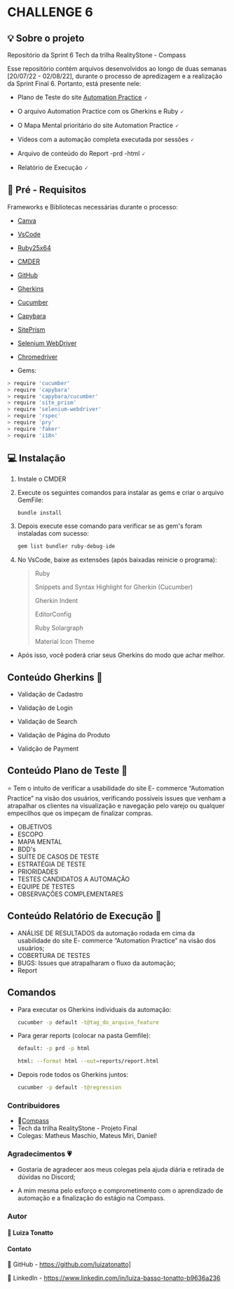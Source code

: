 # CHALLENGE 6
<div id="top"></div>

## 💡 Sobre o projeto
Repositório da Sprint 6 Tech da trilha RealityStone - Compass

Esse repositório contém arquivos desenvolvidos ao longo de duas semanas [20/07/22 - 02/08/22], durante o processo de apredizagem e a realização da Sprint Final 6. Portanto, está presente nele: 

* Plano de Teste do site [Automation Practice](http://automationpractice.com/) 🗸

* O arquivo Automation Practice com os Gherkins e Ruby 🗸

* O Mapa Mental prioritário do site Automation Practice 🗸

* Vídeos com a automação completa executada por sessôes 🗸

* Arquivo de conteúdo do Report -prd -html 🗸

* Relatório de Execução 🗸


## 👀 Pré - Requisitos

Frameworks e Bibliotecas necessárias durante o processo:

* [Canva](https://www.canva.com/)
* [VsCode](https://code.visualstudio.com/)
* [Ruby25x64](https://rubyinstaller.org/downloads/)
* [CMDER](https://cmder.net/)
* [GitHub](https://github.com/)
* [Gherkins](https://automationpanda.com/2017/01/26/bdd-101-the-gherkin-language/)
* [Cucumber](https://github.com/cucumber/cucumber-ruby)
* [Capybara](https://github.com/teamcapybara/capybara)
* [SitePrism](https://github.com/site-prism/site_prism)
* [Selenium WebDriver](https://github.com/SeleniumHQ/selenium)
* [Chromedriver](https://chromedriver.chromium.org/downloads)

* Gems:
 ```sh
> require 'cucumber'
> require 'capybara'
> require 'capybara/cucumber'
> require 'site_prism'
> require 'selenium-webdriver'
> require 'rspec'
> require 'pry'
> require 'faker'
> require 'i18n'
```


## 💻 Instalação 

1. Instale o CMDER 


2. Execute os seguintes comandos para instalar as gems e criar o arquivo GemFile:
   ```sh
   bundle install
   ```
   
3. Depois execute esse comando para verificar se as gem's foram instaladas com sucesso:

   ```js
   gem list bundler ruby-debug-ide
   ```
   
 4. No VsCode, baixe as extensões (após baixadas reinicie o programa):
   
    > Ruby
    > 
    > Snippets and Syntax Highlight for Gherkin (Cucumber)
    > 
    > Gherkin Indent
    > 
    > EditorConfig
    > 
    > Ruby Solargraph
    > 
    > Material Icon Theme


* Após isso, você poderá criar seus Gherkins do modo que achar melhor.


## Conteúdo Gherkins 📁

* Validação de Cadastro

* Validação de Login

* Validação de Search

* Validação de Página do Produto

* Validção de Payment


## Conteúdo Plano de Teste 📑

⭐ Tem o intuito de verificar a usabilidade do site E- commerce “Automation Practice” na visão dos usuários, verificando possíveis issues que venham a atrapalhar os clientes na visualização e navegação pelo varejo ou qualquer empecilhos que os impeçam de finalizar compras. 

 * OBJETIVOS                       
 * ESCOPO                         
 * MAPA MENTAL                       
 * BDD's                             
 * SUÍTE DE CASOS DE TESTE           
 * ESTRATÉGIA DE TESTE
 * PRIORIDADES
 * TESTES CANDIDATOS A AUTOMAÇÃO
 * EQUIPE DE TESTES
 * OBSERVAÇÕES COMPLEMENTARES

## Conteúdo Relatório de Execução 📗

* ANÁLISE DE RESULTADOS da automação rodada em cima da usabilidade do site E- commerce “Automation Practice” na visão dos usuários;
* COBERTURA DE TESTES 
* BUGS: Issues que atrapalharam o fluxo da automação;
* Report

## Comandos

* Para executar os Gherkins individuais da automação:

   ```sh
  cucumber -p default -t@tag_do_arquivo_feature
   ```
  
* Para gerar reports (colocar na pasta Gemfile):

   ```sh
  default: -p prd -p html 
  ```

   ```sh
  html: --format html --out=reports/report.html
   ```
  
* Depois rode todos os Gherkins juntos:

   ```sh
  cucumber -p default -t@regression
   ```

### Contribuidores

* 🧭[Compass](https://compass.uol/) 
* Tech da trilha RealityStone - Projeto Final
* Colegas: Matheus Maschio, Mateus Miri, Daniel!


### Agradecimentos 💗

* Gostaria de agradecer aos meus colegas pela ajuda diária e retirada de dúvidas no Discord;

* A mim mesma pelo esforço e comprometimento com o aprendizado de automação e a finalização do estágio na Compass.

### Autor

#### 📍 Luiza Tonatto


#### Contato

🔗 GitHub - https://github.com/luizatonatto]

🔗 LinkedIn - https://www.linkedin.com/in/luiza-basso-tonatto-b9636a236
